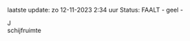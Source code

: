 laatste update: 
zo 12-11-2023  2:34   uur 
Status: FAALT - geel - 
<div class="service R">J</div><div class="service Y">schijfruimte</div>
